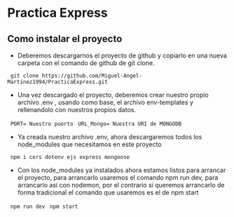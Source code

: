 # Practica Express

## Como instalar el proyecto

- Deberemos descargarnos el proyecto de github y copiarlo en una nueva carpeta con el comando de github de git clone.

` git clone https://github.com/Miguel-Angel-Martinez1994/PracticaExpress.git`

- Una vez descargado el proyecto, deberemos crear nuestro propio archivo .env , usando como base, el archivo env-templates y rellenandolo con nuestros propios datos.

` PORT= Nuestro puerto`
` URL_Mongo= Nuestra URI de MONGODB`

- Ya creada nuestro archivo .env, ahora descargaremos todos los node_modules que necesitamos en este proyecto

` npm i cors dotenv ejs express mongoose`

- Con los node_modules ya instalados ahora estamos listos para arrancar el proyecto, para arrancarlo usaremos el comando npm run dev, para arrancarlo asi con nodemon, por el contrario si queremos arrancarlo de forma tradicional el comando que usaremos es el de npm start

` npm run dev`
` npm start`

